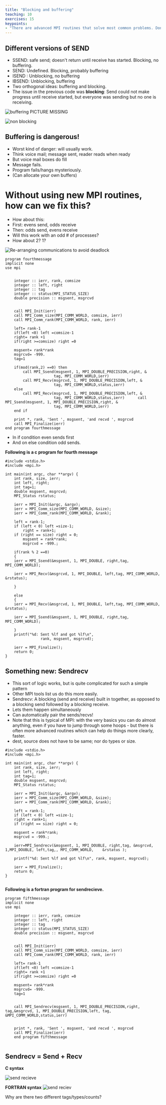 ```yaml
---
title: "Blocking and buffering"
teaching: 10
exercises: 15
keypoints:
- "There are advanced MPI routines that solve most common problems. Don't reinvent the wheel."
---
```


## Different versions of SEND

- SSEND: safe send; doesn't return until receive has started. Blocking, no buffering.
- SEND: Undefined. Blocking, probably buffering
- ISEND : Unblocking, no buffering
- IBSEND: Unblocking, buffering
- Two orthogonal ideas: buffering and blocking.
- The issue in the previous code was **blocking**: Send could not make progress until receive started, but everyone was sending but no one is receiving.

![buffering PICTURE MISSING]()

![non blocking](../fig/nonblocking.png)

## Buffering is dangerous!
- Worst kind of danger: will usually work.
- Think voice mail; message sent, reader reads when ready
- But voice mail boxes do fill
- Message fails.
- Program fails/hangs mysteriously.
- (Can allocate your own buffers)

# Without using new MPI routines, how can we fix this?
- How about this:
- First: evens send, odds receive
- Then: odds send, evens receive
- Will this work with an odd # of processes?
- How about 2? 1?

![Re-arranging communications to avoid deadlock](../fig/sendreciev_1.png)

```
program fourthmessage
implicit none
use mpi


    integer :: ierr, rank, comsize
    integer :: left, right
    integer :: tag
    integer :: status(MPI_STATUS_SIZE)
    double precision :: msgsent, msgrcvd

    
	call MPI_Init(ierr)
	call MPI_Comm_size(MPI_COMM_WORLD, comsize, ierr)
	call MPI_Comm_rank(MPI_COMM_WORLD, rank, ierr)

	left= rank-1
	if(left <0) left =comsize-1
	right= rank +1
	if(right >=comsize) right =0

	msgsent= rank*rank
	msgrcvd= -999.
	tag=1

	if(mod(rank,2) ==0) then
	    call MPI_Ssend(msgsent, 1, MPI_DOUBLE_PRECISION,right, &
	                  tag, MPI_COMM_WORLD,ierr)  
	    call MPI_Recv(msgrcvd, 1, MPI_DOUBLE_PRECISION,left, &
	                  tag, MPI_COMM_WORLD,status,ierr)
 	else 
	    call MPI_Recv(msgrcvd, 1, MPI_DOUBLE_PRECISION,left, &
	                  tag, MPI_COMM_WORLD,status,ierr)	    call MPI_Ssend(msgsent, 1, MPI_DOUBLE_PRECISION,right, &
	                  tag, MPI_COMM_WORLD,ierr)
	end if
 
	print *, rank, 'Sent ', msgsent, 'and recvd ', msgrcvd
	call MPI_Finalize(ierr)
end program fourthmessage
```

- In if condition even sends first
- And on else condition odd sends.

**Following is a c program for fourth message**
  
```
#include <stdio.h>
#include <mpi.h>

int main(int argc, char **argv) {
    int rank, size, ierr;
    int left, right;
    int tag=1;
    double msgsent, msgrcvd;
    MPI_Status rstatus;

    ierr = MPI_Init(&argc, &argv);
    ierr = MPI_Comm_size(MPI_COMM_WORLD, &size);
    ierr = MPI_Comm_rank(MPI_COMM_WORLD, &rank);

    left = rank-1;
    if (left < 0) left =size-1;
    	right = rank+1;
    if (right == size) right = 0;
        msgsent = rank*rank;
        msgrcvd = -999.;

    if(rank % 2 ==0)
	{
	ierr = MPI_Ssend(&msgsent, 1, MPI_DOUBLE, right,tag, MPI_COMM_WORLD); 
                     
    ierr = MPI_Recv(&msgrcvd, 1, MPI_DOUBLE, left,tag, MPI_COMM_WORLD, &rstatus); 
                     
	}
    
    else
    {
	ierr = MPI_Recv(&msgrcvd, 1, MPI_DOUBLE, left,tag, MPI_COMM_WORLD, &rstatus); 
                     
	ierr = MPI_Ssend(&msgsent, 1, MPI_DOUBLE, right,tag, MPI_COMM_WORLD); 
                     
	}
    printf("%d: Sent %lf and got %lf\n", 
                rank, msgsent, msgrcvd);

    ierr = MPI_Finalize();
    return 0;
}
```

## Something new: Sendrecv
- This sort of logic works, but is quite complicated for such a simple pattern
- Other MPI tools list us do this more easily.
- Sendrecv: A blocking (send and receive) built in together, as opposed to a blocking send followed by a blocking receive.
- Lets them happen simultaneously
- Can automatically pair the sends/recvs!
- Note that this is typical of MPI: with the very basics you can do almost anything, even if you have to jump through some hoops - but there is often more advanced routines which can help do things more clearly, faster.
- dest, source does not have to be same; nor do types or size.  

```
#include <stdio.h>
#include <mpi.h>

int main(int argc, char **argv) {
    int rank, size, ierr;
    int left, right;
    int tag=1;
    double msgsent, msgrcvd;
    MPI_Status rstatus;

    ierr = MPI_Init(&argc, &argv);
    ierr = MPI_Comm_size(MPI_COMM_WORLD, &size);
    ierr = MPI_Comm_rank(MPI_COMM_WORLD, &rank);

    left = rank-1;
    if (left < 0) left =size-1;
    right = rank+1;
    if (right == size) right = 0;

    msgsent = rank*rank;
    msgrcvd = -999.;
	
	ierr=MPI_Sendrecv(&msgsent, 1, MPI_DOUBLE, right,tag, &msgrcvd, 1,MPI_DOUBLE, left,tag,, MPI_COMM_WORLD, 	&rstatus );
	
	printf("%d: Sent %lf and got %lf\n", rank, msgsent, msgrcvd);

    ierr = MPI_Finalize();
    return 0;
}


```

**Following is a fortran program for sendrecieve.**

```
program fifthmessage
implicit none
use mpi

    integer :: ierr, rank, comsize
    integer :: left, right
    integer :: tag
    integer :: status(MPI_STATUS_SIZE)
    double precision :: msgsent, msgrcvd

    
	call MPI_Init(ierr)
	call MPI_Comm_size(MPI_COMM_WORLD, comsize, ierr)
	call MPI_Comm_rank(MPI_COMM_WORLD, rank, ierr)

	left= rank-1
	if(left <0) left =comsize-1
	right= rank +1
	if(right >=comsize) right =0

	msgsent= rank*rank
	msgrcvd= -999.
	tag=1

	
	call MPI_Sendrecv(msgsent, 1, MPI_DOUBLE_PRECISION,right, tag,&msgrcvd, 1, MPI_DOUBLE_PRECISION,left, tag, &MPI_COMM_WORLD,status,ierr)
	
 
	print *, rank, 'Sent ', msgsent, 'and recvd ', msgrcvd
	call MPI_Finalize(ierr)
	end program fifthmessage
	
```

## Sendrecv = Send + Recv

**C syntax**

![send recieve](../fig/sendrecv_args.png)

**FORTRAN syntax**
![send reciev](../fig/sendrecv_args2.png)

Why are there two different tags/types/counts?

